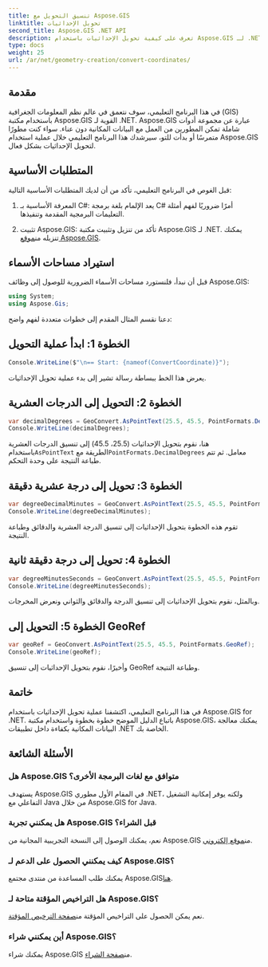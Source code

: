 ```yaml
---
title: تنسيق التحويل مع Aspose.GIS
linktitle: تحويل الإحداثيات
second_title: Aspose.GIS .NET API
description: تعرف على كيفية تحويل الإحداثيات باستخدام Aspose.GIS لـ .NET. يتم توفير دليل خطوة بخطوة والمتطلبات الأساسية والأسئلة الشائعة.
type: docs
weight: 25
url: /ar/net/geometry-creation/convert-coordinates/
---
```

## مقدمة
في هذا البرنامج التعليمي، سوف نتعمق في عالم نظم المعلومات الجغرافية (GIS) باستخدام مكتبة Aspose.GIS القوية لـ .NET. Aspose.GIS عبارة عن مجموعة أدوات شاملة تمكن المطورين من العمل مع البيانات المكانية دون عناء. سواء كنت مطورًا متمرسًا أو بدأت للتو، سيرشدك هذا البرنامج التعليمي خلال عملية استخدام Aspose.GIS لتحويل الإحداثيات بشكل فعال.
## المتطلبات الأساسية
قبل الغوص في البرنامج التعليمي، تأكد من أن لديك المتطلبات الأساسية التالية:
1. المعرفة الأساسية بـ C#: يعد الإلمام بلغة برمجة C# أمرًا ضروريًا لفهم أمثلة التعليمات البرمجية المقدمة وتنفيذها.
  
2.  تثبيت Aspose.GIS: تأكد من تنزيل وتثبيت مكتبة Aspose.GIS لـ .NET. يمكنك تنزيله من[موقع Aspose.GIS](https://releases.aspose.com/gis/net/).

## استيراد مساحات الأسماء
قبل أن نبدأ، فلنستورد مساحات الأسماء الضرورية للوصول إلى وظائف Aspose.GIS:
```csharp
using System;
using Aspose.Gis;
```

دعنا نقسم المثال المقدم إلى خطوات متعددة لفهم واضح:
## الخطوة 1: ابدأ عملية التحويل
```csharp
Console.WriteLine($"\n== Start: {nameof(ConvertCoordinate)}");
```
يعرض هذا الخط ببساطة رسالة تشير إلى بدء عملية تحويل الإحداثيات.
## الخطوة 2: التحويل إلى الدرجات العشرية
```csharp
var decimalDegrees = GeoConvert.AsPointText(25.5, 45.5, PointFormats.DecimalDegrees);
Console.WriteLine(decimalDegrees);
```
 هنا، نقوم بتحويل الإحداثيات (25.5، 45.5) إلى تنسيق الدرجات العشرية باستخدام`AsPointText` الطريقة مع`PointFormats.DecimalDegrees` معامل. ثم تتم طباعة النتيجة على وحدة التحكم.
## الخطوة 3: تحويل إلى درجة عشرية دقيقة
```csharp
var degreeDecimalMinutes = GeoConvert.AsPointText(25.5, 45.5, PointFormats.DegreeDecimalMinutes);
Console.WriteLine(degreeDecimalMinutes);
```
تقوم هذه الخطوة بتحويل الإحداثيات إلى تنسيق الدرجة العشرية والدقائق وطباعة النتيجة.
## الخطوة 4: تحويل إلى درجة دقيقة ثانية
```csharp
var degreeMinutesSeconds = GeoConvert.AsPointText(25.5, 45.5, PointFormats.DegreeMinutesSeconds);
Console.WriteLine(degreeMinutesSeconds);
```
وبالمثل، نقوم بتحويل الإحداثيات إلى تنسيق الدرجة والدقائق والثواني ونعرض المخرجات.
## الخطوة 5: التحويل إلى GeoRef
```csharp
var geoRef = GeoConvert.AsPointText(25.5, 45.5, PointFormats.GeoRef);
Console.WriteLine(geoRef);
```
وأخيرًا، نقوم بتحويل الإحداثيات إلى تنسيق GeoRef وطباعة النتيجة.

## خاتمة
في هذا البرنامج التعليمي، اكتشفنا عملية تحويل الإحداثيات باستخدام Aspose.GIS for .NET. باتباع الدليل الموضح خطوة بخطوة واستخدام مكتبة Aspose.GIS، يمكنك معالجة البيانات المكانية بكفاءة داخل تطبيقات .NET الخاصة بك.
## الأسئلة الشائعة
### هل Aspose.GIS متوافق مع لغات البرمجة الأخرى؟
يستهدف Aspose.GIS في المقام الأول مطوري .NET، ولكنه يوفر إمكانية التشغيل التفاعلي مع Java من خلال Aspose.GIS for Java.
### هل يمكنني تجربة Aspose.GIS قبل الشراء؟
 نعم، يمكنك الوصول إلى النسخة التجريبية المجانية من Aspose.GIS من[موقع إلكتروني](https://releases.aspose.com/).
### كيف يمكنني الحصول على الدعم لـ Aspose.GIS؟
 يمكنك طلب المساعدة من منتدى مجتمع Aspose.GIS[هنا](https://forum.aspose.com/c/gis/33).
### هل التراخيص المؤقتة متاحة لـ Aspose.GIS؟
 نعم يمكن الحصول على التراخيص المؤقتة من[صفحة الترخيص المؤقتة](https://purchase.aspose.com/temporary-license/).
### أين يمكنني شراء Aspose.GIS؟
 يمكنك شراء Aspose.GIS من[صفحة الشراء](https://purchase.aspose.com/buy).